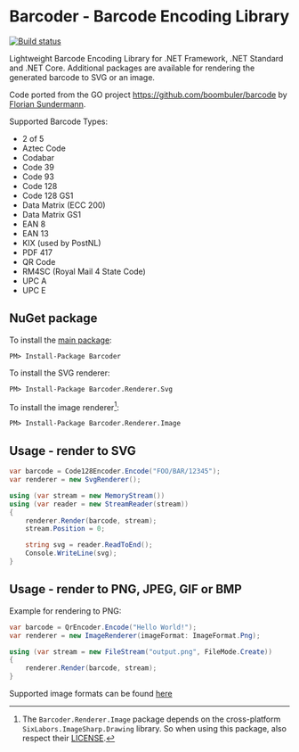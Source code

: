 # Barcoder - Barcode Encoding Library

[![Build status](https://github.com/huysentruitw/barcoder/actions/workflows/build-test-publish.yml/badge.svg?branch=master)](https://github.com/huysentruitw/barcoder/actions/workflows/build-test-publish.yml?query=branch%3Amaster)

Lightweight Barcode Encoding Library for .NET Framework, .NET Standard and .NET Core. Additional packages are available for rendering the generated barcode to SVG or an image.

Code ported from the GO project https://github.com/boombuler/barcode by [Florian Sundermann](https://github.com/boombuler).

Supported Barcode Types:

* 2 of 5
* Aztec Code
* Codabar
* Code 39
* Code 93
* Code 128
* Code 128 GS1
* Data Matrix (ECC 200)
* Data Matrix GS1
* EAN 8
* EAN 13
* KIX (used by PostNL)  
* PDF 417
* QR Code
* RM4SC (Royal Mail 4 State Code)
* UPC A
* UPC E

## NuGet package

To install the [main package](https://www.nuget.org/packages/Barcoder):

    PM> Install-Package Barcoder

To install the SVG renderer:

    PM> Install-Package Barcoder.Renderer.Svg

To install the image renderer[^1]:

	PM> Install-Package Barcoder.Renderer.Image
	
## Usage - render to SVG

```csharp
var barcode = Code128Encoder.Encode("FOO/BAR/12345");
var renderer = new SvgRenderer();

using (var stream = new MemoryStream())
using (var reader = new StreamReader(stream))
{
    renderer.Render(barcode, stream);
    stream.Position = 0;

    string svg = reader.ReadToEnd();
    Console.WriteLine(svg);
}
```

## Usage - render to PNG, JPEG, GIF or BMP

Example for rendering to PNG:

```csharp
var barcode = QrEncoder.Encode("Hello World!");
var renderer = new ImageRenderer(imageFormat: ImageFormat.Png);

using (var stream = new FileStream("output.png", FileMode.Create))
{
    renderer.Render(barcode, stream);
}
```

Supported image formats can be found [here](/src/Barcoder.Renderer.Image/ImageFormat.cs)

[^1]: The `Barcoder.Renderer.Image` package depends on the cross-platform `SixLabors.ImageSharp.Drawing` library. So when using this package, also respect their [LICENSE](https://github.com/SixLabors/ImageSharp.Drawing/blob/master/LICENSE).
